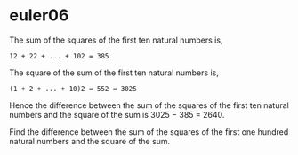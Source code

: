 # euler06

The sum of the squares of the first ten natural numbers is,

    12 + 22 + ... + 102 = 385
The square of the sum of the first ten natural numbers is,

    (1 + 2 + ... + 10)2 = 552 = 3025
Hence the difference between the sum of the squares of the first ten natural numbers and the square of the sum is 3025 − 385 = 2640.

Find the difference between the sum of the squares of the first one hundred natural numbers and the square of the sum.
